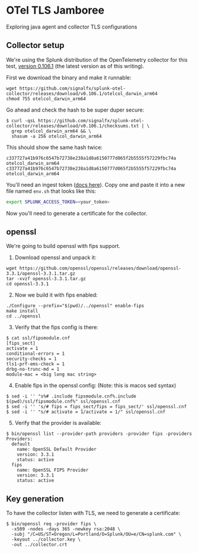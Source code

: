 # OTel TLS Jamboree

Exploring java agent and collector TLS configurations

## Collector setup

We're using the Splunk distribution of the OpenTelemetry collector for this test, 
[version 0.106.1](https://github.com/signalfx/splunk-otel-collector/releases/tag/v0.106.1) 
(the latest version as of this writing).

First we download the binary and make it runnable:
```
wget https://github.com/signalfx/splunk-otel-collector/releases/download/v0.106.1/otelcol_darwin_arm64
chmod 755 otelcol_darwin_arm64
```

Go ahead and check the hash to be super duper secure:
```
$ curl -qsL https://github.com/signalfx/splunk-otel-collector/releases/download/v0.106.1/checksums.txt | \
  grep otelcol_darwin_arm64 && \
  shasum -a 256 otelcol_darwin_arm64
```
This should show the same hash twice:
```
c337727a41b976c6547b72738e238a1d8a6150777d065f2b5555f57229fbc74a  otelcol_darwin_arm64
c337727a41b976c6547b72738e238a1d8a6150777d065f2b5555f57229fbc74a  otelcol_darwin_arm64
```

You'll need an ingest token ([docs here](https://docs.splunk.com/observability/en/admin/authentication/authentication-tokens/org-tokens.html)). 
Copy one and paste it into a new file named `env.sh` that looks like this:

```bash
export SPLUNK_ACCESS_TOKEN=<your_token>
```

Now you'll need to generate a certificate for the collector.

## openssl

We're going to build openssl with fips support.

1. Download openssl and unpack it:
```
wget https://github.com/openssl/openssl/releases/download/openssl-3.3.1/openssl-3.3.1.tar.gz
tar -xvzf openssl-3.3.1.tar.gz
cd openssl-3.3.1
```
2. Now we build it with fips enabled:
 ```
./Configure --prefix="$(pwd)/../openssl" enable-fips
make install
cd ../openssl
```
3. Verify that the fips config is there:
```
$ cat ssl/fipsmodule.cnf
[fips_sect]
activate = 1
conditional-errors = 1
security-checks = 1
tls1-prf-ems-check = 1
drbg-no-trunc-md = 1
module-mac = <big long mac string>
```
4. Enable fips in the openssl config:
 (Note: this is macos sed syntax)
```
$ sed -i '' "s%# .include fipsmodule.cnf%.include $(pwd)/ssl/fipsmodule.cnf%" ssl/openssl.cnf
$ sed -i '' 's/# fips = fips_sect/fips = fips_sect/' ssl/openssl.cnf
$ sed -i '' "s/# activate = 1/activate = 1/" ssl/openssl.cnf
```
5. Verify that the provider is available:
```
$ bin/openssl list --provider-path providers -provider fips -providers
Providers:
  default
    name: OpenSSL Default Provider
    version: 3.3.1
    status: active
  fips
    name: OpenSSL FIPS Provider
    version: 3.3.1
    status: active
```

## Key generation

To have the collector listen with TLS, we need to generate a certificate:
```
$ bin/openssl req -provider fips \
  -x509 -nodes -days 365 -newkey rsa:2048 \
  -subj "/C=US/ST=Oregon/L=Portland/O=Splunk/OU=e/CN=splunk.com" \
  -keyout ../collector.key \
  -out ../collector.crt 
```
